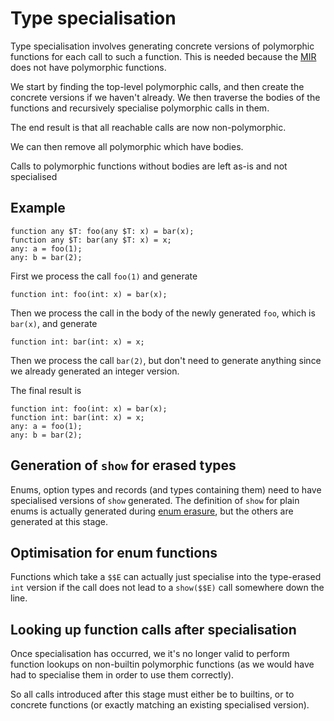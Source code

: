 # Type specialisation

Type specialisation involves generating concrete versions of polymorphic functions for each call to
such a function. This is needed because the [MIR](../mir/mir.md) does not have polymorphic functions.

We start by finding the top-level polymorphic calls, and then create the concrete versions
if we haven't already. We then traverse the bodies of the functions and recursively specialise
polymorphic calls in them.

The end result is that all reachable calls are now non-polymorphic.

We can then remove all polymorphic which have bodies.

Calls to polymorphic functions without bodies are left as-is and not specialised

## Example

```mzn
function any $T: foo(any $T: x) = bar(x);
function any $T: bar(any $T: x) = x;
any: a = foo(1);
any: b = bar(2);
```

First we process the call `foo(1)` and generate

```mzn
function int: foo(int: x) = bar(x);
```

Then we process the call in the body of the newly generated `foo`, which is `bar(x)`, and generate

```mzn
function int: bar(int: x) = x;
```

Then we process the call `bar(2)`, but don't need to generate anything since we already generated an
integer version.

The final result is

```mzn
function int: foo(int: x) = bar(x);
function int: bar(int: x) = x;
any: a = foo(1);
any: b = bar(2);
```

## Generation of `show` for erased types

Enums, option types and records (and types containing them) need to have specialised versions of
`show` generated. The definition of `show` for plain enums is actually generated during
[enum erasure](./enums.md), but the others are generated at this stage.

## Optimisation for enum functions

Functions which take a `$$E` can actually just specialise into the type-erased `int` version if
the call does not lead to a `show($$E)` call somewhere down the line.

## Looking up function calls after specialisation

Once specialisation has occurred, we it's no longer valid to perform function lookups on non-builtin
polymorphic functions (as we would have had to specialise them in order to use them correctly).

So all calls introduced after this stage must either be to builtins, or to concrete functions (or
exactly matching an existing specialised version).
